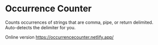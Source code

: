 # Occurrence Counter
Counts occurrences of strings that are comma, pipe, or return delimited. Auto-detects the delimiter for you.

Online version https://occurrencecounter.netlify.app/
